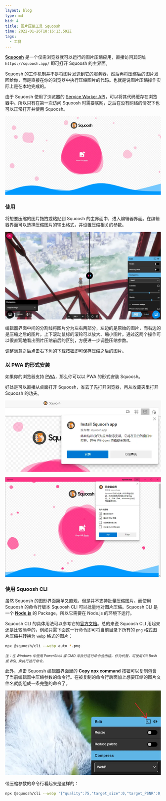 ```yaml
---
layout: blog
type: md
bid: 4
title: 图片压缩工具 Squoosh
time: 2022-01-26T18:16:13.592Z
tags:
  - 工具
---
```



**[Squoosh](https://squoosh.app/)** 是一个仅需浏览器就可以运行的图片压缩应用，直接访问其网址 `https://squoosh.app/` 即可打开 Squoosh 的主界面。

Squoosh 的工作机制并不是将图片发送到它的服务器，然后再将压缩后的图片发回给你，而是直接在你的浏览器中执行压缩图片的代码。也就是说图片压缩操作实际上是在本地完成的。

由于 Squoosh 使用了浏览器的 [Service Worker API](https://developer.mozilla.org/zh-CN/docs/Web/API/Service_Worker_API)，可以将其代码缓存在浏览器中。所以只有在第一次访问 Squoosh 时需要联网，之后在没有网络的情况下也可以正常打开并使用 Squoosh。

![squoosh-main](./_internal/squoosh-main.webp)

### 使用

将想要压缩的图片拖拽或粘贴到 Squoosh 的主界面中，进入编辑器界面。在编辑器界面可以选择压缩图片的输出格式，并设置压缩相关的参数。

![squoosh-editor](./_internal/squoosh-editor.webp)

编辑器界面中间的分割线将图片分为左右两部分，左边的是原始的图片，而右边的是压缩之后的图片。上下滚动鼠标的滚轮可以放大、缩小图片。通过这两个操作可以很直观地看出图片压缩前后的区别，方便进一步调整压缩参数。

调整满意之后点击右下角的下载按钮即可保存压缩之后的图片。

### 以 PWA 的形式安装

如果你的浏览器支持 [PWA](https://developer.mozilla.org/zh-CN/docs/Web/Progressive_web_apps)，那么你可以以 PWA 的形式安装 Squoosh。

好处是可以直接从桌面打开 Squoosh，省去了先打开浏览器，再从收藏夹里打开 Squoosh 的功夫。

![squoosh-spa-1](./_internal/squoosh-spa-1.webp)

![squoosh-spa-2](./_internal/squoosh-spa-2.webp)

### 使用 Squoosh CLI

虽然 Squoosh 的图形界面简单又直观，但是并不支持批量压缩图片。而使用 Squoosh 的命令行版本 Squoosh CLI 可以批量地对图片压缩。Squoosh CLI 是一个 **[Node.js](https://nodejs.org/en/)** 的 Package，所以它需要在 Node.js 的环境下运行。

Squoosh CLI 的具体用法可以参考它的[官方文档](https://github.com/GoogleChromeLabs/squoosh/tree/dev/cli)。总的来说 Squoosh CLI 用起来还是比较简单的，例如只需下面这一行命令即可将当前目录下所有的 `png` 格式图片压缩并转换为 `webp` 格式的图片：

```bash
npx @squoosh/cli --webp auto *.png
```

<small style="font-size: 0.8em; line-height: 1em; opacity: 0.9;">*注：在 Windows 中使用 PowerShell 或 CMD 来执行这行命令会出错。作为代替，可使用 Git Bash 或 WSL 来执行这行命令。*</small>

此外，点击 Squoosh 编辑器界面里的 **Copy npx command** 按钮可以复制包含了当前编辑器中压缩参数的命令行。在被复制的命令行后面加上想要压缩的图片文件名就能组成一条完整的命令了。

![squoosh-copy-command](./_internal/squoosh-copy-command.webp)

带压缩参数的命令行看起来是这样的：

```bash
npx @squoosh/cli --webp '{"quality":75,"target_size":0,"target_PSNR":0,"method":4,"sns_strength":50,"filter_strength":60,"filter_sharpness":0,"filter_type":1,"partitions":0,"segments":4,"pass":1,"show_compressed":0,"preprocessing":0,"autofilter":0,"partition_limit":0,"alpha_compression":1,"alpha_filtering":1,"alpha_quality":100,"lossless":0,"exact":0,"image_hint":0,"emulate_jpeg_size":0,"thread_level":0,"low_memory":0,"near_lossless":100,"use_delta_palette":0,"use_sharp_yuv":0}'
```
